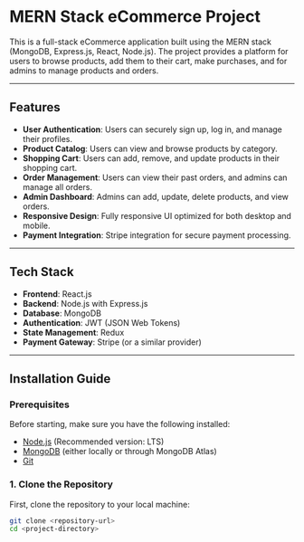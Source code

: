 # MERN Stack eCommerce Project

This is a full-stack eCommerce application built using the MERN stack (MongoDB, Express.js, React, Node.js). The project provides a platform for users to browse products, add them to their cart, make purchases, and for admins to manage products and orders.

---

## Features

- **User Authentication**: Users can securely sign up, log in, and manage their profiles.
- **Product Catalog**: Users can view and browse products by category.
- **Shopping Cart**: Users can add, remove, and update products in their shopping cart.
- **Order Management**: Users can view their past orders, and admins can manage all orders.
- **Admin Dashboard**: Admins can add, update, delete products, and view orders.
- **Responsive Design**: Fully responsive UI optimized for both desktop and mobile.
- **Payment Integration**: Stripe integration for secure payment processing.

---

## Tech Stack

- **Frontend**: React.js
- **Backend**: Node.js with Express.js
- **Database**: MongoDB
- **Authentication**: JWT (JSON Web Tokens)
- **State Management**: Redux
- **Payment Gateway**: Stripe (or a similar provider)

---

## Installation Guide

### Prerequisites

Before starting, make sure you have the following installed:

- [Node.js](https://nodejs.org/) (Recommended version: LTS)
- [MongoDB](https://www.mongodb.com/) (either locally or through MongoDB Atlas)
- [Git](https://git-scm.com/)

### 1. Clone the Repository

First, clone the repository to your local machine:

```bash
git clone <repository-url>
cd <project-directory>
